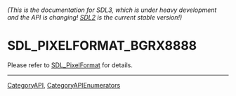 ###### (This is the documentation for SDL3, which is under heavy development and the API is changing! [SDL2](https://wiki.libsdl.org/SDL2/) is the current stable version!)
# SDL_PIXELFORMAT_BGRX8888

Please refer to [SDL_PixelFormat](SDL_PixelFormat) for details.

----
[CategoryAPI](CategoryAPI), [CategoryAPIEnumerators](CategoryAPIEnumerators)

